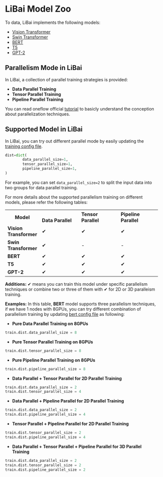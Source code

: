 # LiBai Model Zoo
To data, LiBai implements the following models:
- [Vision Transformer](https://arxiv.org/abs/2010.11929)
- [Swin Transformer](https://arxiv.org/abs/2103.14030)
- [BERT](https://arxiv.org/abs/1810.04805)
- [T5](https://arxiv.org/abs/1910.10683)
- [GPT-2](https://cdn.openai.com/better-language-models/language_models_are_unsupervised_multitask_learners.pdf)


## Parallelism Mode in LiBai
In LiBai, a collection of parallel training strategies is provided:
- **Data Parallel Training**
- **Tensor Parallel Training**
- **Pipeline Parallel Training**

You can read oneflow official [tutorial](https://docs.oneflow.org/en/master/parallelism/01_introduction.html) to basicly understand the conception about parallelization techniques.


## Supported Model in LiBai
In LiBai, you can try out different parallel mode by easily updating the [training config file](https://github.com/Oneflow-Inc/libai/blob/main/configs/common/train.py).
```python
dist=dict(
        data_parallel_size=1,
        tensor_parallel_size=1,
        pipeline_parallel_size=1,
)
```
For example, you can set `data_parallel_size=2` to split the input data into two groups for data parallel training.

For more details about the supported parallelism training on different models, please refer the following tables:

<table class="docutils">
  <tbody>
    <tr>
      <th width="80"> Model </th>
      <th valign="bottom" align="left" width="120">Data Parallel</th>
      <th valign="bottom" align="left" width="120">Tensor Parallel</th>
      <th valign="bottom" align="left" width="120">Pipeline Parallel</th>
    </tr>
    <tr>
      <td align="left"> <b> Vision Transformer </b> </td>
      <td align="left">&#10004;</td>
      <td align="left">&#10004;</td>
      <td align="left">&#10004;</td>
    </tr>
    <tr>
      <td align="left"> <b> Swin Transformer </b> </td>
      <td align="left">&#10004;</td>
      <td align="left">-</td>
      <td align="left">-</td>
    <tr>
      <td align="left"> <b> BERT </b> </td>
      <td align="left">&#10004;</td>
      <td align="left">&#10004;</td>
      <td align="left">&#10004;</td>
    </tr>
    <tr>
      <td align="left"> <b> T5 </b> </td>
      <td align="left">&#10004;</td>
      <td align="left">&#10004;</td>
      <td align="left">&#10004;</td>
    </tr>
    <tr>
      <td align="left"> <b> GPT-2 </b> </td>
      <td align="left">&#10004;</td>
      <td align="left">&#10004;</td>
      <td align="left">&#10004;</td>
    </tr>
    </tr>
  </tbody>
</table>

**Additions:**
&#10004; means you can train this model under specific parallelism techniques or combine two or three of them with &#10004; for 2D or 3D paralleism training.

**Examples:**
In this table, **BERT** model supports three parallelism techniques, if we have 1 nodes with 8GPUs, you can try different combination of parallelism training by updating [bert config file](../../../configs/bert_large_pretrain.py) as following:
- **Pure Data Parallel Training on 8GPUs**
```python
train.dist.data_parallel_size = 8
```
- **Pure Tensor Parallel Training on 8GPUs**
```python
train.dist.tensor_parallel_size = 8
```
- **Pure Pipeline Parallel Training on 8GPUs**
```python
train.dist.pipeline_parallel_size = 8
```
- **Data Parallel + Tensor Parallel for 2D Parallel Training**
```python
train.dist.data_parallel_size = 2
train.dist.tensor_parallel_size = 4
```
- **Data Parallel + Pipeline Parallel for 2D Parallel Training**
```python
train.dist.data_parallel_size = 2
train.dist.pipeline_parallel_size = 4
```
- **Tensor Parallel + Pipeline Parallel for 2D Parallel Training**
```python
train.dist.tensor_parallel_size = 2
train.dist.pipeline_parallel_size = 4
```
- **Data Parallel + Tensor Parallel + Pipeline Parallel for 3D Parallel Training**
```python
train.dist.data_parallel_size = 2
train.dist.tensor_parallel_size = 2
train.dist.pipeline_parallel_size = 2
```